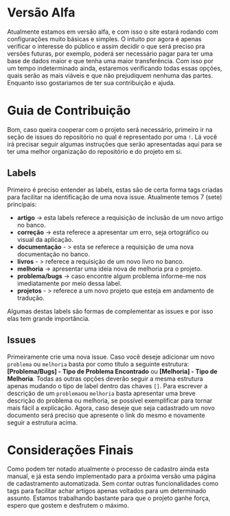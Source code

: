 # Versão Alfa
Atualmente estamos em versão alfa, e com isso o site estará rodando com configurações muito básicas e simples. O intuito por agora é apenas verificar o interesse do público e assim decidir o que será preciso pra versões futuras, por exemplo, poderá ser necessário pagar para ter uma base de dados maior e que tenha uma maior transferência. Com isso por um tempo indeterminado ainda, estaremos verificando todas essas opções, quais serão as mais viáveis e que não prejudiquem nenhuma das partes. Enquanto isso gostariamos de ter sua contribuição e ajuda.

# Guia de Contribuição
Bom, caso queira cooperar com o projeto será necessário, primeiro ir na seção de issues do repositório no qual é representado por uma `!`. Lá você irá precisar seguir algumas instruções que serão apresentadas aqui para se ter uma melhor organização do repositório e do projeto em si.

## Labels
Primeiro é preciso entender as labels, estas são de certa forma tags criadas para facilitar na identificação de uma nova issue. Atualmente temos 7 (sete) principais:
- **artigo** -> esta labels referece a requisição de inclusão de um novo artigo no banco.
- **correção** -> esta referece a apresentar um erro, seja ortográfico ou visual da aplicação.
- **documentação** - > esta se referece a requisição de uma nova documentação no banco.
- **livros** - > referece a requisição de um novo livro no banco.
- **melhoria** -> apresentar uma ideia nova de melhoria pra o projeto.
- **problema/bugs** -> caso encontre algum problema informe-me nos imediatamente por meio dessa label.
- **projetos** - > referece a um novo projeto que esteja em andamento de tradução.

Algumas destas labels são formas de complementar as issues e por isso elas tem grande importância.

## Issues
Primeiramente crie uma nova issue. Caso você deseje adicionar um novo ` problema ` ou `melhoria` basta por como título a seguinte estrutura: **[Problema/Bugs] - Tipo de Problema Encontrado** ou **[Melhoria] - Tipo de Melhoria**. Todas as outras opções deverão seguir a mesma estrutura apenas mudando o tipo de label dentro das chaves `[]`.
Para escrever a descrição de um `problema`ou `melhoria` basta apresentar uma breve descrição do problema ou melhoria, se possível exemplificar para tornar mais fácil a explicação. Agora, caso deseje que seja cadastrado um novo documento será preciso que apresente o link do mesmo e novamente seguir a estrutura acima.

# Considerações Finais
Como podem ter notado atualmente o processo de cadastro ainda esta manual, e já esta sendo implementado para a próxima versão uma página de cadastramento automatizada. Sem contar outras funcionalidades como tags para facilitar achar artigos apenas voltados para um determinado assunto. Estamos trabalhando bastante para que o projeto ganhe força, espero que gostem e desfrutem o máximo.
